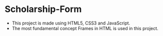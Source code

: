 # Scholarship-Form
- This project is made using HTML5, CSS3 and JavaScript.
- The most fundamental concept Frames in HTML is used in this project.
